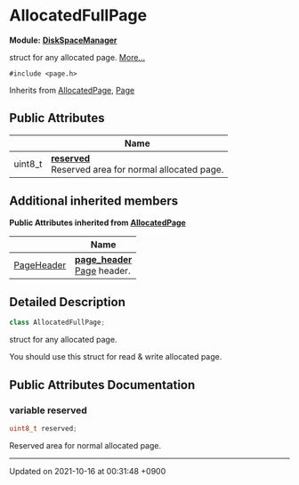 

# AllocatedFullPage

**Module:** **[DiskSpaceManager](/Modules/DiskSpaceManager)**



struct for any allocated page.  [More...](#detailed-description)


`#include <page.h>`

Inherits from [AllocatedPage](/Classes/AllocatedPage), [Page](/Classes/Page)

## Public Attributes

|                | Name           |
| -------------- | -------------- |
| uint8_t | **[reserved](/Classes/AllocatedFullPage#variable-reserved)** <br>Reserved area for normal allocated page.  |

## Additional inherited members

**Public Attributes inherited from [AllocatedPage](/Classes/AllocatedPage)**

|                | Name           |
| -------------- | -------------- |
| <a href="/Classes/PageHeader">PageHeader</a> | **[page_header](/Classes/AllocatedPage#variable-page_header)** <br><a href="/Classes/Page">Page</a> header.  |


## Detailed Description

```cpp
class AllocatedFullPage;
```

struct for any allocated page. 

You should use this struct for read & write allocated page. 

## Public Attributes Documentation

### variable reserved

```cpp
uint8_t reserved;
```

Reserved area for normal allocated page. 

-------------------------------

Updated on 2021-10-16 at 00:31:48 +0900